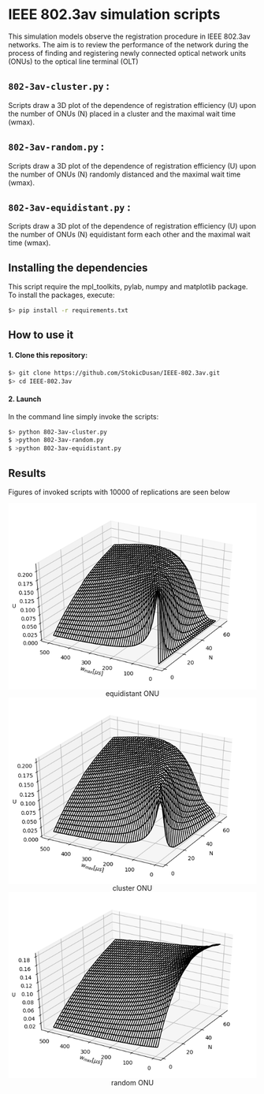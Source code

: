 # IEEE 802.3av simulation scripts

This simulation models observe the registration procedure in IEEE 802.3av networks. The aim is to review the performance of the network during the process of finding and registering newly connected optical network units (ONUs) to the optical line terminal (OLT) 

## `802-3av-cluster.py` :
Scripts draw a 3D plot of the dependence of registration efficiency (U) upon the number of ONUs (N) placed in a cluster and the maximal wait time (wmax).

## `802-3av-random.py` :
Scripts draw a 3D plot of the dependence of registration efficiency (U) upon the number of ONUs (N) randomly distanced and the maximal wait time (wmax).
## `802-3av-equidistant.py` :
Scripts draw a 3D plot of the dependence of registration efficiency (U) upon the number of ONUs (N) equidistant form each other and the maximal wait time (wmax).

## Installing the dependencies
This script require the mpl_toolkits, pylab, numpy and matplotlib package. To install the packages, execute:
```zsh
$> pip install -r requirements.txt
```

## How to use it
#### 1. Clone this repository:
```zsh
$> git clone https://github.com/StokicDusan/IEEE-802.3av.git
$> cd IEEE-802.3av
```
#### 2. Launch
In the command line simply invoke the scripts:
```zsh
$> python 802-3av-cluster.py
$ >python 802-3av-random.py
$ >python 802-3av-equidistant.py
```
## Results
Figures of invoked scripts with 10000 of replications are seen below

<span class="img_container center" style="display: block;">
    <img alt="test" src="https://github.com/StokicDusan/IEEE-802.3av/blob/master/assets/Figure_1.png" style="display:block; margin-left: auto; margin-right: auto;" title="caption" />
    <span class="img_caption" style="display: block; text-align: center;">equidistant ONU</span>
</span>

<span class="img_container center" style="display: block;">
    <img alt="test" src="https://github.com/StokicDusan/IEEE-802.3av/blob/master/assets/Figure_2.png" style="display:block; margin-left: auto; margin-right: auto;" title="caption" />
    <span class="img_caption" style="display: block; text-align: center;">cluster ONU</span>
</span>

<span class="img_container center" style="display: block;">
    <img alt="test" src="https://github.com/StokicDusan/IEEE-802.3av/blob/master/assets/Figure_3.png" style="display:block; margin-left: auto; margin-right: auto;" title="caption" />
    <span class="img_caption" style="display: block; text-align: center;">random ONU</span>
</span>

